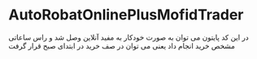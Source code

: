 # AutoRobatOnlinePlusMofidTrader
در این کد  پایتون می توان به صورت خودکار به مفید آنلاین وصل شد و راس ساعاتی مشخص خرید انجام داد یعنی می توان در صف خرید در ابتدای صبح قرار گرفت
